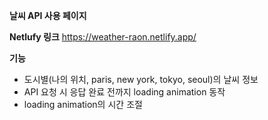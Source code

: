 **날씨 API 사용 페이지**

**Netlufy 링크**
https://weather-raon.netlify.app/



**기능**
- 도시별(나의 위치, paris, new york, tokyo, seoul)의 날씨 정보
- API 요청 시 응답 완료 전까지 loading animation 동작
- loading animation의 시간 조절